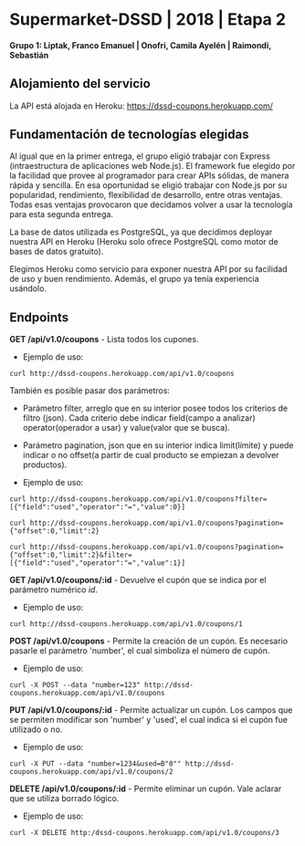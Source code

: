 # Supermarket-DSSD | 2018 | Etapa 2

#### Grupo 1: Liptak, Franco Emanuel | Onofri, Camila Ayelén | Raimondi, Sebastián

## Alojamiento del servicio

La API está alojada en Heroku: https://dssd-coupons.herokuapp.com/

## Fundamentación de tecnologías elegidas

Al igual que en la primer entrega, el grupo eligió trabajar con Express (intraestructura de aplicaciones web Node.js). El framework fue elegido por la facilidad que provee al programador para crear APIs sólidas, de manera rápida y sencilla. En esa oportunidad se eligió trabajar con Node.js por su popularidad, rendimiento, flexibilidad de desarrollo, entre otras ventajas.
Todas esas ventajas provocaron que decidamos volver a usar la tecnología para esta segunda entrega.

La base de datos utilizada es PostgreSQL, ya que decidimos deployar nuestra API en Heroku (Heroku solo ofrece PostgreSQL como motor de bases de datos gratuito).

Elegimos Heroku como servicio para exponer nuestra API por su facilidad de uso y buen rendimiento. Además, el grupo ya tenía experiencia usándolo.

## Endpoints

**GET /api/v1.0/coupons** - Lista todos los cupones.

- Ejemplo de uso:
~~~~
curl http://dssd-coupons.herokuapp.com/api/v1.0/coupons
~~~~

También es posible pasar dos parámetros:

- Parámetro filter, arreglo que en su interior posee todos los criterios de filtro (json). Cada criterio debe indicar field(campo a analizar) operator(operador a usar) y value(valor que se busca).

- Parámetro pagination, json que en su interior indica limit(límite) y puede indicar o no offset(a partir de cual producto se empiezan a devolver productos).

- Ejemplo de uso:
~~~~
curl http://dssd-coupons.herokuapp.com/api/v1.0/coupons?filter=[{"field":"used","operator":"=","value":0}]

curl http://dssd-coupons.herokuapp.com/api/v1.0/coupons?pagination={"offset":0,"limit":2}

curl http://dssd-coupons.herokuapp.com/api/v1.0/coupons?pagination={"offset":0,"limit":2}&filter=[{"field":"used","operator":"=","value":1}]
~~~~

**GET /api/v1.0/coupons/:id** - Devuelve el cupón que se indica por el parámetro numérico *id*.

- Ejemplo de uso:
~~~~
curl http://dssd-coupons.herokuapp.com/api/v1.0/coupons/1
~~~~

**POST /api/v1.0/coupons** - Permite la creación de un cupón. Es necesario pasarle el parámetro 'number', el cual simboliza el número de cupón.

- Ejemplo de uso:
~~~~
curl -X POST --data "number=123" http://dssd-coupons.herokuapp.com/api/v1.0/coupons
~~~~

**PUT /api/v1.0/coupons/:id** - Permite actualizar un cupón. Los campos que se permiten modificar son 'number' y 'used', el cual indica si el cupón fue utilizado o no.

- Ejemplo de uso:
~~~~
curl -X PUT --data "number=1234&used=B"0"" http://dssd-coupons.herokuapp.com/api/v1.0/coupons/2
~~~~

**DELETE /api/v1.0/coupons/:id** - Permite eliminar un cupón. Vale aclarar que se utiliza borrado lógico.

- Ejemplo de uso:
~~~~
curl -X DELETE http:/dssd-coupons.herokuapp.com/api/v1.0/coupons/3
~~~~